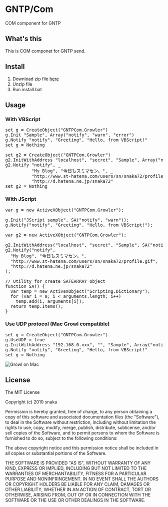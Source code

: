 # GNTP/Com #
COM component for GNTP

## What's this ##
This is COM componet for GNTP send.

## Install ##

1. Download zip file [here](http://github.com/snaka/GNTPCom/downloads)
2. Unzip file
3. Run install.bat

## Usage ##

### With VBScript ###

<pre>set g = CreateObject("GNTPCom.Growler")
g.Init "Sample", Array("notify", "warn", "error")
g.Notify "notify", "Greeting", "Hello, from VBScript!"
set g = Nothing

set g2 = CreateObject("GNTPCom.Growler")
g2.InitWithAddress "localhost", "secret", "Sample", Array("notify", "warn")
g2.Notify "notify", _
          "My Blog", "今日もスミマセン。", _
          "http://www.st-hatena.com/users/sn/snaka72/profile.gif", _
          "http://d.hatena.ne.jp/snaka72"
set g2 = Nothing</pre>

### With JScript ###

<pre>var g = new ActiveXObject("GNTPCom.Growler");

g.Init("JScript sample", SA("notify", "warn"));
g.Notify("notify", "Greeting", "Hello, from VBScript!");

var g2 = new ActiveXObject("GNTPCom.Growler");

g2.InitWithAddress("localhost", "secret", "Sample", SA("notify", "warn"));
g2.Notify("notify",
  "My Blog", "今日もスミマセン。",
  "http://www.st-hatena.com/users/sn/snaka72/profile.gif",
  "http://d.hatena.ne.jp/snaka72"
);

// Utility for create SAFEARRAY object
function SA() {
  var temp = new ActiveXObject("Scripting.Dictionary");
  for (var i = 0; i < arguments.length; i++)
    temp.add(i, arguments[i]);
  return temp.Items();
}</pre>

### Use UDP protocol (Mac Growl compatible) ###

<pre>set g = CreateObject("GNTPCom.Growler")
g.UseUDP = true
g.InitWithAddress "192.168.0.xxx", "", "Sample", Array("notify", "warn", "error")
g.Notify "notify", "Greeting", "Hello, from VBScript!"
set g = Nothing</pre>

![Growl on Mac](http://gyazo.com/edd232c3404fdae2a98bf4cee00525ff.png)

## License ##

The MIT License

Copyright (c) 2010 snaka

Permission is hereby granted, free of charge, to any person obtaining a copy
of this software and associated documentation files (the "Software"), to deal
in the Software without restriction, including without limitation the rights
to use, copy, modify, merge, publish, distribute, sublicense, and/or sell
copies of the Software, and to permit persons to whom the Software is
furnished to do so, subject to the following conditions:

The above copyright notice and this permission notice shall be included in
all copies or substantial portions of the Software.

THE SOFTWARE IS PROVIDED "AS IS", WITHOUT WARRANTY OF ANY KIND, EXPRESS OR
IMPLIED, INCLUDING BUT NOT LIMITED TO THE WARRANTIES OF MERCHANTABILITY,
FITNESS FOR A PARTICULAR PURPOSE AND NONINFRINGEMENT. IN NO EVENT SHALL THE
AUTHORS OR COPYRIGHT HOLDERS BE LIABLE FOR ANY CLAIM, DAMAGES OR OTHER
LIABILITY, WHETHER IN AN ACTION OF CONTRACT, TORT OR OTHERWISE, ARISING FROM,
OUT OF OR IN CONNECTION WITH THE SOFTWARE OR THE USE OR OTHER DEALINGS IN
THE SOFTWARE.

